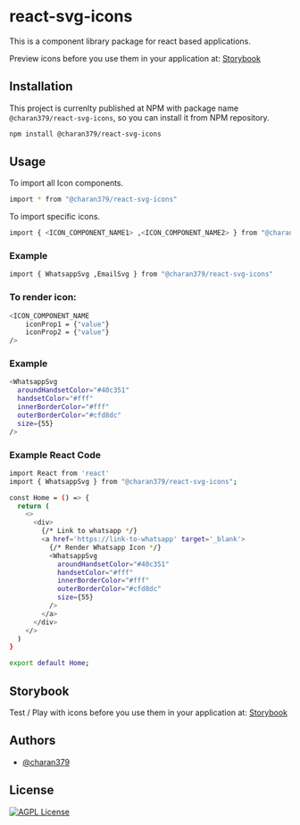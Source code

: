 # react-svg-icons
This is a component library package for react based applications.

Preview icons before you use them in your application at:
[Storybook](https://charan379.github.io/react-svg-icons/)


## Installation

This project is currenlty published at NPM with package name ``@charan379/react-svg-icons``, so you can install it from NPM repository.

```bash
npm install @charan379/react-svg-icons
```

## Usage 
To import all Icon components.
```bash
import * from "@charan379/react-svg-icons"
```
To import specific icons.

```bash
import { <ICON_COMPONENT_NAME1> ,<ICON_COMPONENT_NAME2> } from "@charan379/react-svg-icons"
```

### Example 

```bash
import { WhatsappSvg ,EmailSvg } from "@charan379/react-svg-icons"
```

### To render icon: 

```bash
<ICON_COMPONENT_NAME 
    iconProp1 = {"value"}
    iconProp2 = {"value"}
/>
```

### Example

```bash
<WhatsappSvg
  aroundHandsetColor="#40c351"
  handsetColor="#fff"
  innerBorderColor="#fff"
  outerBorderColor="#cfd8dc"
  size={55}
/>
```

### Example React Code

```bash
import React from 'react'
import { WhatsappSvg } from "@charan379/react-svg-icons";

const Home = () => {
  return (
    <>
      <div>
        {/* Link to whatsapp */}
        <a href='https://link-to-whatsapp' target='_blank'>
          {/* Render Whatsapp Icon */}
          <WhatsappSvg
            aroundHandsetColor="#40c351"
            handsetColor="#fff"
            innerBorderColor="#fff"
            outerBorderColor="#cfd8dc"
            size={55}
          />
        </a>
      </div>
    </>
  )
}

export default Home;
```

## Storybook

Test / Play with icons before you use them in your application at:
[Storybook](https://charan379.github.io/react-svg-icons/)

## Authors

- [@charan379](https://www.github.com/charan379)

## License

[![AGPL License](https://img.shields.io/badge/LICENSE-GNU%20AGPLv3-brightgreen)](https://www.gnu.org/licenses/agpl-3.0.en.html)